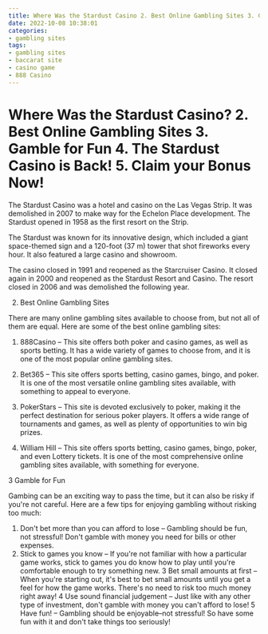 ```yaml
---
title: Where Was the Stardust Casino 2. Best Online Gambling Sites 3. Gamble for Fun 4. The Stardust Casino is Back! 5. Claim your Bonus Now!
date: 2022-10-08 10:38:01
categories:
- gambling sites
tags:
- gambling sites
- baccarat site
- casino game
- 888 Casino
---
```



#  Where Was the Stardust Casino? 2. Best Online Gambling Sites 3. Gamble for Fun 4. The Stardust Casino is Back! 5. Claim your Bonus Now!

The Stardust Casino was a hotel and casino on the Las Vegas Strip. It was demolished in 2007 to make way for the Echelon Place development. The Stardust opened in 1958 as the first resort on the Strip.

The Stardust was known for its innovative design, which included a giant space-themed sign and a 120-foot (37 m) tower that shot fireworks every hour. It also featured a large casino and showroom.

The casino closed in 1991 and reopened as the Starcruiser Casino. It closed again in 2000 and reopened as the Stardust Resort and Casino. The resort closed in 2006 and was demolished the following year.

2. Best Online Gambling Sites

There are many online gambling sites available to choose from, but not all of them are equal. Here are some of the best online gambling sites:

1. 888Casino – This site offers both poker and casino games, as well as sports betting. It has a wide variety of games to choose from, and it is one of the most popular online gambling sites.

2. Bet365 – This site offers sports betting, casino games, bingo, and poker. It is one of the most versatile online gambling sites available, with something to appeal to everyone.

3. PokerStars – This site is devoted exclusively to poker, making it the perfect destination for serious poker players. It offers a wide range of tournaments and games, as well as plenty of opportunities to win big prizes.

4. William Hill – This site offers sports betting, casino games, bingo, poker, and even Lottery tickets. It is one of the most comprehensive online gambling sites available, with something for everyone.

3 Gamble for Fun

  Gambing can be an exciting way to pass the time, but it can also be risky if you're not careful. Here are a few tips for enjoying gambling without risking too much:


 1. Don't bet more than you can afford to lose – Gambling should be fun, not stressful! Don't gamble with money you need for bills or other expenses.
2. Stick to games you know – If you're not familiar with how a particular game works, stick to games you do know how to play until you're comfortable enough to try something new.  3 Bet small amounts at first – When you're starting out, it's best to bet small amounts until you get a feel for how the game works. There's no need to risk too much money right away! 4 Use sound financial judgement – Just like with any other type of investment, don't gamble with money you can't afford to lose! 5 Have fun! – Gambling should be enjoyable–not stressful! So have some fun with it and don't take things too seriously!